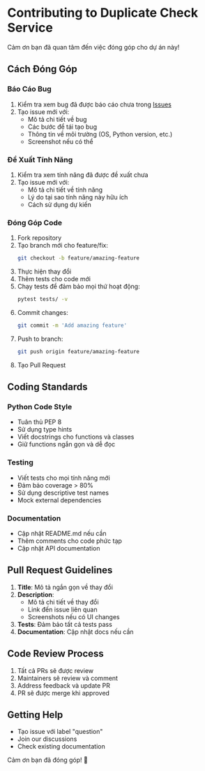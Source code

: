 # Contributing to Duplicate Check Service

Cảm ơn bạn đã quan tâm đến việc đóng góp cho dự án này!

## Cách Đóng Góp

### Báo Cáo Bug

1. Kiểm tra xem bug đã được báo cáo chưa trong [Issues](https://github.com/your-repo/issues)
2. Tạo issue mới với:
   - Mô tả chi tiết về bug
   - Các bước để tái tạo bug
   - Thông tin về môi trường (OS, Python version, etc.)
   - Screenshot nếu có thể

### Đề Xuất Tính Năng

1. Kiểm tra xem tính năng đã được đề xuất chưa
2. Tạo issue mới với:
   - Mô tả chi tiết về tính năng
   - Lý do tại sao tính năng này hữu ích
   - Cách sử dụng dự kiến

### Đóng Góp Code

1. Fork repository
2. Tạo branch mới cho feature/fix:
   ```bash
   git checkout -b feature/amazing-feature
   ```
3. Thực hiện thay đổi
4. Thêm tests cho code mới
5. Chạy tests để đảm bảo mọi thứ hoạt động:
   ```bash
   pytest tests/ -v
   ```
6. Commit changes:
   ```bash
   git commit -m 'Add amazing feature'
   ```
7. Push to branch:
   ```bash
   git push origin feature/amazing-feature
   ```
8. Tạo Pull Request

## Coding Standards

### Python Code Style

- Tuân thủ PEP 8
- Sử dụng type hints
- Viết docstrings cho functions và classes
- Giữ functions ngắn gọn và dễ đọc

### Testing

- Viết tests cho mọi tính năng mới
- Đảm bảo coverage > 80%
- Sử dụng descriptive test names
- Mock external dependencies

### Documentation

- Cập nhật README.md nếu cần
- Thêm comments cho code phức tạp
- Cập nhật API documentation

## Pull Request Guidelines

1. **Title**: Mô tả ngắn gọn về thay đổi
2. **Description**: 
   - Mô tả chi tiết về thay đổi
   - Link đến issue liên quan
   - Screenshots nếu có UI changes
3. **Tests**: Đảm bảo tất cả tests pass
4. **Documentation**: Cập nhật docs nếu cần

## Code Review Process

1. Tất cả PRs sẽ được review
2. Maintainers sẽ review và comment
3. Address feedback và update PR
4. PR sẽ được merge khi approved

## Getting Help

- Tạo issue với label "question"
- Join our discussions
- Check existing documentation

Cảm ơn bạn đã đóng góp! 🎉 